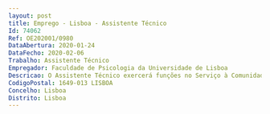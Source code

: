 ```yaml
--- 
layout: post
title: Emprego - Lisboa - Assistente Técnico
Id: 74062
Ref: OE202001/0980
DataAbertura: 2020-01-24
DataFecho: 2020-02-06
Trabalho: Assistente Técnico
Empregador: Faculdade de Psicologia da Universidade de Lisboa
Descricao: O Assistente Técnico exercerá funções no Serviço à Comunidade desta Faculdade (https   www.psicologia.ulisboa.pt servico a comunidade ), tendo como principais tarefas a) Assegurar a organização de documentos financeiros e administrativos, o expediente, a atualização de bases de dados, a análise de dados para preparação de decisão a nível superior      b) Esclarecer, prestar informações (presencialmente, por telefone e através de e mail) e responder a pedidos dos Utentes e Colaboradores das Unidades de Intervenção do Serviço à Comunidade                                                                c) Apoiar os Utentes e Instituições na elaboração de pedidos e encaminhá los para os responsáveis das diferentes Unidades de Intervenção do Serviço à Comunidade   d) Participar na gestão dos espaços (manutenção de e mail e calendário de marcações, análise de pedidos de reserva de salas e atribuição de espaços de atendimento)       e) Apoiar a Coordenação do Serviço, bem como colaboradores internos e externos na implementação de atividades de investigação e de formação                                                                                   f) Participar na implementação do plano de comunicação externa do Serviço à Comunidade, com vista à disseminação eficaz de informação sobre as atividades desenvolvidas.
CodigoPostal: 1649-013 LISBOA
Concelho: Lisboa
Distrito: Lisboa
--- 
```

